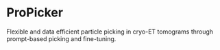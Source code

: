 # ProPicker
Flexible and data efficient particle picking in cryo-ET tomograms through prompt-based picking and fine-tuning.
